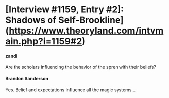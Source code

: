 # [Interview #1159, Entry #2]: Shadows of Self-Brookline](https://www.theoryland.com/intvmain.php?i=1159#2)

#### zandi

Are the scholars influencing the behavior of the spren with their beliefs?

#### Brandon Sanderson

Yes. Belief and expectations influence all the magic systems...

